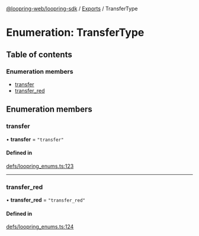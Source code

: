 [@loopring-web/loopring-sdk](../README.md) / [Exports](../modules.md) / TransferType

# Enumeration: TransferType

## Table of contents

### Enumeration members

- [transfer](TransferType.md#transfer)
- [transfer\_red](TransferType.md#transfer_red)

## Enumeration members

### transfer

• **transfer** = `"transfer"`

#### Defined in

[defs/loopring_enums.ts:123](https://github.com/Loopring/loopring_sdk/blob/2ea32ee/src/defs/loopring_enums.ts#L123)

___

### transfer\_red

• **transfer\_red** = `"transfer_red"`

#### Defined in

[defs/loopring_enums.ts:124](https://github.com/Loopring/loopring_sdk/blob/2ea32ee/src/defs/loopring_enums.ts#L124)
